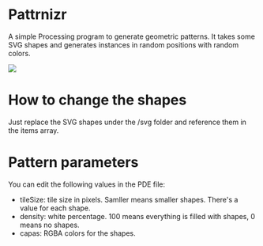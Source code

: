 
# Pattrnizr

A simple Processing program to generate geometric patterns. It takes some SVG shapes and generates instances in random positions with random colors.

![](./img/sample.gif)

# How to change the shapes

Just replace the SVG shapes under the /svg folder and reference them in the items array.

# Pattern parameters

You can edit the following values in the PDE file:
- tileSize: tile size in pixels. Samller means smaller shapes. There's a value for each shape.
- density: white percentage. 100 means everything is filled with shapes, 0 means no shapes.
- capas: RGBA colors for the shapes.
